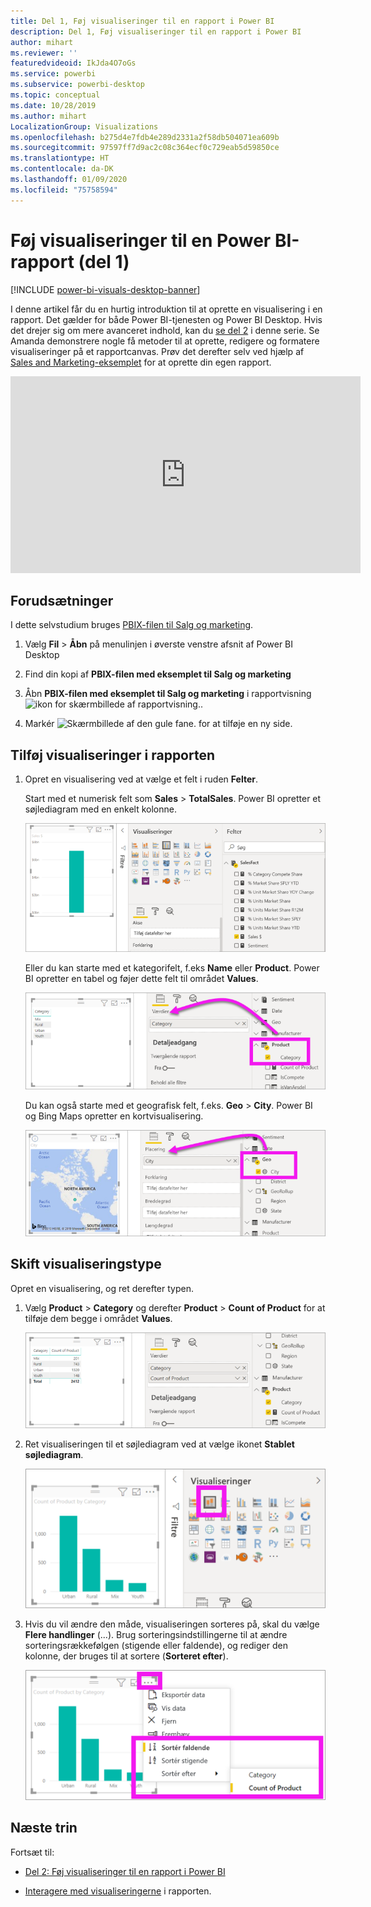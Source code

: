 ```yaml
---
title: Del 1, Føj visualiseringer til en rapport i Power BI
description: Del 1, Føj visualiseringer til en rapport i Power BI
author: mihart
ms.reviewer: ''
featuredvideoid: IkJda4O7oGs
ms.service: powerbi
ms.subservice: powerbi-desktop
ms.topic: conceptual
ms.date: 10/28/2019
ms.author: mihart
LocalizationGroup: Visualizations
ms.openlocfilehash: b275d4e7fdb4e289d2331a2f58db504071ea609b
ms.sourcegitcommit: 97597ff7d9ac2c08c364ecf0c729eab5d59850ce
ms.translationtype: HT
ms.contentlocale: da-DK
ms.lasthandoff: 01/09/2020
ms.locfileid: "75758594"
---
```

# <a name="add-visuals-to-a-power-bi-report-part-1"></a>Føj visualiseringer til en Power BI-rapport (del 1)

[!INCLUDE [power-bi-visuals-desktop-banner](../includes/power-bi-visuals-desktop-banner.md)]

I denne artikel får du en hurtig introduktion til at oprette en visualisering i en rapport. Det gælder for både Power BI-tjenesten og Power BI Desktop. Hvis det drejer sig om mere avanceret indhold, kan du [se del 2](power-bi-report-add-visualizations-ii.md) i denne serie. Se Amanda demonstrere nogle få metoder til at oprette, redigere og formatere visualiseringer på et rapportcanvas. Prøv det derefter selv ved hjælp af [Sales and Marketing-eksemplet](../sample-datasets.md) for at oprette din egen rapport.

<iframe width="560" height="315" src="https://www.youtube.com/embed/IkJda4O7oGs" frameborder="0" allowfullscreen></iframe>

## <a name="prerequisites"></a>Forudsætninger

I dette selvstudium bruges [PBIX-filen til Salg og marketing](https://download.microsoft.com/download/9/7/6/9767913A-29DB-40CF-8944-9AC2BC940C53/Sales%20and%20Marketing%20Sample%20PBIX.pbix).

1. Vælg **Fil** > **Åbn** på menulinjen i øverste venstre afsnit af Power BI Desktop
   
2. Find din kopi af **PBIX-filen med eksemplet til Salg og marketing**

1. Åbn **PBIX-filen med eksemplet til Salg og marketing** i rapportvisning ![ikon for skærmbillede af rapportvisning.](media/power-bi-visualization-kpi/power-bi-report-view.png).

1. Markér ![Skærmbillede af den gule fane.](media/power-bi-visualization-kpi/power-bi-yellow-tab.png) for at tilføje en ny side.

## <a name="add-visualizations-to-the-report"></a>Tilføj visualiseringer i rapporten

1. Opret en visualisering ved at vælge et felt i ruden **Felter**.

    Start med et numerisk felt som **Sales** > **TotalSales**. Power BI opretter et søjlediagram med en enkelt kolonne.

    ![Skærmbillede af et søjlediagram med en enkelt kolonne.](media/power-bi-report-add-visualizations-i/power-bi-column-chart.png)

    Eller du kan starte med et kategorifelt, f.eks **Name** eller **Product**. Power BI opretter en tabel og føjer dette felt til området **Values**.

    ![Skærmbillede af en tabel med fire kategorier](media/power-bi-report-add-visualizations-i/power-bi-product.png)

    Du kan også starte med et geografisk felt, f.eks. **Geo** > **City**. Power BI og Bing Maps opretter en kortvisualisering.

    ![Skærmbillede af en kortvisualisering.](media/power-bi-report-add-visualizations-i/power-bi-maps.png)

## <a name="change-the-type-of-visualization"></a>Skift visualiseringstype

 Opret en visualisering, og ret derefter typen. 
 
 1. Vælg **Product** > **Category** og derefter **Product** > **Count of Product** for at tilføje dem begge i området **Values**.

    ![Skærmbillede af ruden Felter, hvor området Values er fremhævet.](media/power-bi-report-add-visualizations-i/power-bi-create-visual.png)

1. Ret visualiseringen til et søjlediagram ved at vælge ikonet **Stablet søjlediagram**.

   ![Skærmbillede af ruden med visualiseringer, hvor ikonet Stablet søjlediagram er fremhævet.](media/power-bi-report-add-visualizations-i/power-bi-convert.png)

1. Hvis du vil ændre den måde, visualiseringen sorteres på, skal du vælge **Flere handlinger** (...).  Brug sorteringsindstillingerne til at ændre sorteringsrækkefølgen (stigende eller faldende), og rediger den kolonne, der bruges til at sortere (**Sorteret efter**).

   ![Skærmbillede af rullelisten Flere handlinger.](media/power-bi-report-add-visualizations-i/power-bi-sort.png)
  
## <a name="next-steps"></a>Næste trin

 Fortsæt til:

* [Del 2: Føj visualiseringer til en rapport i Power BI](power-bi-report-add-visualizations-ii.md)

* [Interagere med visualiseringerne](../consumer/end-user-reading-view.md) i rapporten.

